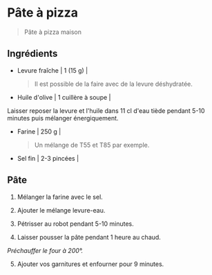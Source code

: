 # Pâte à pizza

> Pâte à pizza maison

## Ingrédients

- Levure fraîche | 1 (15 g) |

  > Il est possible de la faire avec de la levure déshydratée.

- Huile d'olive | 1 cuillère à soupe |

Laisser reposer la levure et l'huile dans 11 cl d'eau tiède pendant 5-10 minutes puis mélanger énergiquement.

- Farine | 250 g |

  > Un mélange de T55 et T85 par exemple.

- Sel fin | 2-3 pincées |

## Pâte

1. Mélanger la farine avec le sel.

2. Ajouter le mélange levure-eau.

3. Pétrisser au robot pendant 5-10 minutes.

4. Laisser pousser la pâte pendant 1 heure au chaud.

_Préchauffer le four à 200°._

5. Ajouter vos garnitures et enfourner pour 9 minutes.
